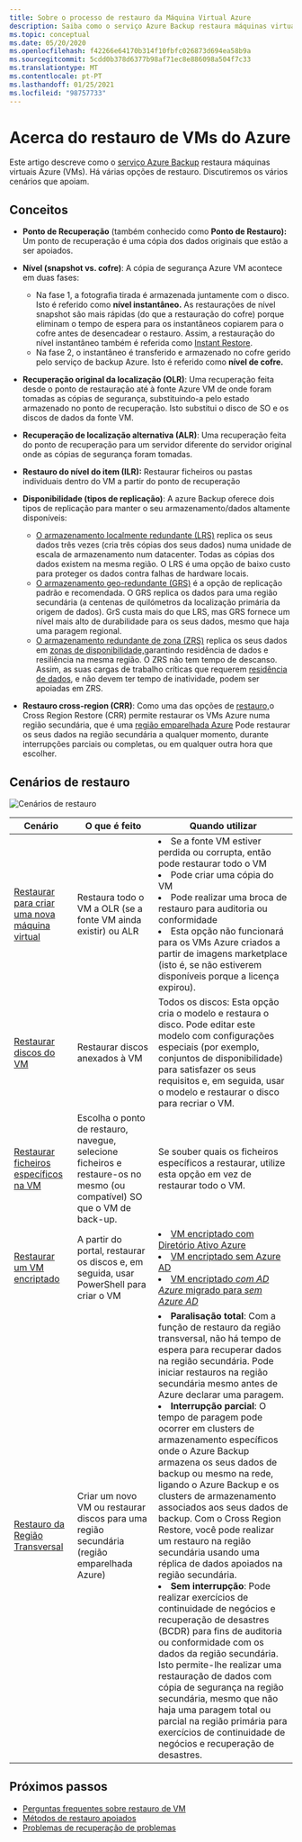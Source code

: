 ```yaml
---
title: Sobre o processo de restauro da Máquina Virtual Azure
description: Saiba como o serviço Azure Backup restaura máquinas virtuais Azure
ms.topic: conceptual
ms.date: 05/20/2020
ms.openlocfilehash: f42266e64170b314f10fbfc026873d694ea58b9a
ms.sourcegitcommit: 5cdd0b378d6377b98af71ec8e886098a504f7c33
ms.translationtype: MT
ms.contentlocale: pt-PT
ms.lasthandoff: 01/25/2021
ms.locfileid: "98757733"
---
```

# <a name="about-azure-vm-restore"></a>Acerca do restauro de VMs do Azure

Este artigo descreve como o [serviço Azure Backup](./backup-overview.md) restaura máquinas virtuais Azure (VMs). Há várias opções de restauro. Discutiremos os vários cenários que apoiam.

## <a name="concepts"></a>Conceitos

- **Ponto de Recuperação** (também conhecido como **Ponto de Restauro):** Um ponto de recuperação é uma cópia dos dados originais que estão a ser apoiados.

- **Nível (snapshot vs. cofre)**: A cópia de segurança Azure VM acontece em duas fases:

  - Na fase 1, a fotografia tirada é armazenada juntamente com o disco. Isto é referido como **nível instantâneo.** As restaurações de nível snapshot são mais rápidas (do que a restauração do cofre) porque eliminam o tempo de espera para os instantâneos copiarem para o cofre antes de desencadear o restauro. Assim, a restauração do nível instantâneo também é referida como [Instant Restore](./backup-instant-restore-capability.md).
  - Na fase 2, o instantâneo é transferido e armazenado no cofre gerido pelo serviço de backup Azure. Isto é referido como **nível de cofre.**

- **Recuperação original da localização (OLR)**: Uma recuperação feita desde o ponto de restauração até à fonte Azure VM de onde foram tomadas as cópias de segurança, substituindo-a pelo estado armazenado no ponto de recuperação. Isto substitui o disco de SO e os discos de dados da fonte VM.

- **Recuperação de localização alternativa (ALR)**: Uma recuperação feita do ponto de recuperação para um servidor diferente do servidor original onde as cópias de segurança foram tomadas.

- **Restauro do nível do item (ILR):** Restaurar ficheiros ou pastas individuais dentro do VM a partir do ponto de recuperação

- **Disponibilidade (tipos de replicação)**: A azure Backup oferece dois tipos de replicação para manter o seu armazenamento/dados altamente disponíveis:
  - [O armazenamento localmente redundante (LRS)](../storage/common/storage-redundancy.md#locally-redundant-storage) replica os seus dados três vezes (cria três cópias dos seus dados) numa unidade de escala de armazenamento num datacenter. Todas as cópias dos dados existem na mesma região. O LRS é uma opção de baixo custo para proteger os dados contra falhas de hardware locais.
  - [O armazenamento geo-redundante (GRS)](../storage/common/storage-redundancy.md#geo-redundant-storage) é a opção de replicação padrão e recomendada. O GRS replica os dados para uma região secundária (a centenas de quilómetros da localização primária da origem de dados). GrS custa mais do que LRS, mas GRS fornece um nível mais alto de durabilidade para os seus dados, mesmo que haja uma paragem regional.
  - [O armazenamento redundante de zona (ZRS)](../storage/common/storage-redundancy.md#zone-redundant-storage) replica os seus dados em [zonas de disponibilidade,](../availability-zones/az-overview.md#availability-zones)garantindo residência de dados e resiliência na mesma região. O ZRS não tem tempo de descanso. Assim, as suas cargas de trabalho críticas que requerem [residência de dados](https://azure.microsoft.com/resources/achieving-compliant-data-residency-and-security-with-azure/), e não devem ter tempo de inatividade, podem ser apoiadas em ZRS.

- **Restauro cross-region (CRR)**: Como uma das opções de [restauro,](./backup-azure-arm-restore-vms.md#restore-options)o Cross Region Restore (CRR) permite restaurar os VMs Azure numa região secundária, que é uma [região emparelhada Azure](../best-practices-availability-paired-regions.md#what-are-paired-regions) Pode restaurar os seus dados na região secundária a qualquer momento, durante interrupções parciais ou completas, ou em qualquer outra hora que escolher. 

## <a name="restore-scenarios"></a>Cenários de restauro

![Cenários de restauro ](./media/about-azure-vm-restore/recovery-scenarios.png)

| **Cenário**                                                 | **O que é feito**                                             | **Quando utilizar**                                              |
| ------------------------------------------------------------ | ------------------------------------------------------------ | ------------------------------------------------------------ |
| [Restaurar para criar uma nova máquina virtual](./backup-azure-arm-restore-vms.md) | Restaura todo o VM a OLR (se a fonte VM ainda existir) ou ALR | <li> Se a fonte VM estiver perdida ou corrupta, então pode restaurar todo o VM  <li> Pode criar uma cópia do VM  <li> Pode realizar uma broca de restauro para auditoria ou conformidade  <li> Esta opção não funcionará para os VMs Azure criados a partir de imagens marketplace (isto é, se não estiverem disponíveis porque a licença expirou). |
| [Restaurar discos do VM](./backup-azure-arm-restore-vms.md#restore-disks) | Restaurar discos anexados à VM                             |  Todos os discos: Esta opção cria o modelo e restaura o disco. Pode editar este modelo com configurações especiais (por exemplo, conjuntos de disponibilidade) para satisfazer os seus requisitos e, em seguida, usar o modelo e restaurar o disco para recriar o VM. |
| [Restaurar ficheiros específicos na VM](./backup-azure-restore-files-from-vm.md) | Escolha o ponto de restauro, navegue, selecione ficheiros e restaure-os no mesmo (ou compatível) SO que o VM de back-up. |  Se souber quais os ficheiros específicos a restaurar, utilize esta opção em vez de restaurar todo o VM. |
| [Restaurar um VM encriptado](./backup-azure-vms-encryption.md) | A partir do portal, restaurar os discos e, em seguida, usar PowerShell para criar o VM | <li> [VM encriptado com Diretório Ativo Azure](../virtual-machines/windows/disk-encryption-windows-aad.md)  <li> [VM encriptado sem Azure AD](../virtual-machines/windows/disk-encryption-windows.md) <li> [VM encriptado *com AD Azure* migrado para *sem Azure AD*](../virtual-machines/windows/disk-encryption-faq.md#can-i-migrate-vms-that-were-encrypted-with-an-azure-ad-app-to-encryption-without-an-azure-ad-app) |
| [Restauro da Região Transversal](./backup-azure-arm-restore-vms.md#cross-region-restore) | Criar um novo VM ou restaurar discos para uma região secundária (região emparelhada Azure) | <li> **Paralisação total**: Com a função de restauro da região transversal, não há tempo de espera para recuperar dados na região secundária. Pode iniciar restauros na região secundária mesmo antes de Azure declarar uma paragem. <li> **Interrupção parcial**: O tempo de paragem pode ocorrer em clusters de armazenamento específicos onde o Azure Backup armazena os seus dados de backup ou mesmo na rede, ligando o Azure Backup e os clusters de armazenamento associados aos seus dados de backup. Com o Cross Region Restore, você pode realizar um restauro na região secundária usando uma réplica de dados apoiados na região secundária. <li> **Sem interrupção**: Pode realizar exercícios de continuidade de negócios e recuperação de desastres (BCDR) para fins de auditoria ou conformidade com os dados da região secundária. Isto permite-lhe realizar uma restauração de dados com cópia de segurança na região secundária, mesmo que não haja uma paragem total ou parcial na região primária para exercícios de continuidade de negócios e recuperação de desastres.  |

## <a name="next-steps"></a>Próximos passos

- [Perguntas frequentes sobre restauro de VM](./backup-azure-vm-backup-faq.md#restore)
- [Métodos de restauro apoiados](./backup-support-matrix-iaas.md#supported-restore-methods)
- [Problemas de recuperação de problemas](./backup-azure-vms-troubleshoot.md#restore)